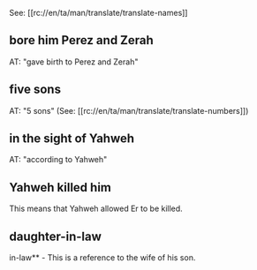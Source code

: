 See: [[rc://en/ta/man/translate/translate-names]]

## bore him Perez and Zerah ##

AT: "gave birth to Perez and Zerah"

## five sons ##

AT: "5 sons" (See: [[rc://en/ta/man/translate/translate-numbers]])

## in the sight of Yahweh ##

AT: "according to Yahweh"

## Yahweh killed him ##

This means that Yahweh allowed Er to be killed.

## daughter-in-law ##

in-law** - This is a reference to the wife of his son.